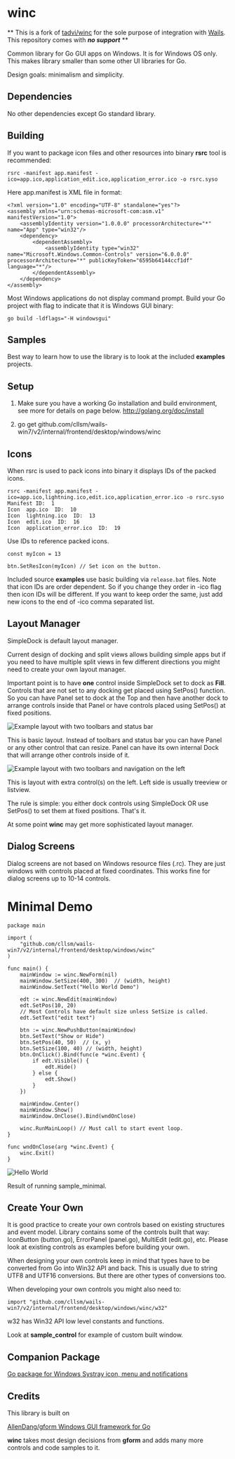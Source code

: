 # winc

** This is a fork of [tadvi/winc](https://github.com/tadvi/winc) for the sole purpose of integration
with [Wails](https://github.com/cllsm/wails-win7). This repository comes with ***no support*** **

Common library for Go GUI apps on Windows. It is for Windows OS only. This makes library smaller than some other UI
libraries for Go.

Design goals: minimalism and simplicity.

## Dependencies

No other dependencies except Go standard library.

## Building

If you want to package icon files and other resources into binary **rsrc** tool is recommended:

	rsrc -manifest app.manifest -ico=app.ico,application_edit.ico,application_error.ico -o rsrc.syso

Here app.manifest is XML file in format:

```
<?xml version="1.0" encoding="UTF-8" standalone="yes"?>
<assembly xmlns="urn:schemas-microsoft-com:asm.v1" manifestVersion="1.0">
    <assemblyIdentity version="1.0.0.0" processorArchitecture="*" name="App" type="win32"/>
    <dependency>
        <dependentAssembly>
            <assemblyIdentity type="win32" name="Microsoft.Windows.Common-Controls" version="6.0.0.0" processorArchitecture="*" publicKeyToken="6595b64144ccf1df" language="*"/>
        </dependentAssembly>
    </dependency>
</assembly>
```

Most Windows applications do not display command prompt. Build your Go project with flag to indicate that it is Windows
GUI binary:

	go build -ldflags="-H windowsgui"

## Samples

Best way to learn how to use the library is to look at the included **examples** projects.

## Setup

1. Make sure you have a working Go installation and build environment, see more for details on page below.
   http://golang.org/doc/install

2. go get github.com/cllsm/wails-win7/v2/internal/frontend/desktop/windows/winc

## Icons

When rsrc is used to pack icons into binary it displays IDs of the packed icons.

```
rsrc -manifest app.manifest -ico=app.ico,lightning.ico,edit.ico,application_error.ico -o rsrc.syso
Manifest ID:  1
Icon  app.ico  ID:  10
Icon  lightning.ico  ID:  13
Icon  edit.ico  ID:  16
Icon  application_error.ico  ID:  19
```

Use IDs to reference packed icons.

```
const myIcon = 13

btn.SetResIcon(myIcon) // Set icon on the button.
```

Included source **examples** use basic building via `release.bat` files. Note that icon IDs are order dependent. So if
you change they order in -ico flag then icon IDs will be different. If you want to keep order the same, just add new
icons to the end of -ico comma separated list.

## Layout Manager

SimpleDock is default layout manager.

Current design of docking and split views allows building simple apps but if you need to have multiple split views in
few different directions you might need to create your own layout manager.

Important point is to have **one** control inside SimpleDock set to dock as **Fill**. Controls that are not set to any
docking get placed using SetPos() function. So you can have Panel set to dock at the Top and then have another dock to
arrange controls inside that Panel or have controls placed using SetPos() at fixed positions.

![Example layout with two toolbars and status bar](dock_topbottom.png)

This is basic layout. Instead of toolbars and status bar you can have Panel or any other control that can resize. Panel
can have its own internal Dock that will arrange other controls inside of it.

![Example layout with two toolbars and navigation on the left](dock_topleft.png)

This is layout with extra control(s) on the left. Left side is usually treeview or listview.

The rule is simple: you either dock controls using SimpleDock OR use SetPos() to set them at fixed positions. That's it.

At some point **winc** may get more sophisticated layout manager.

## Dialog Screens

Dialog screens are not based on Windows resource files (.rc). They are just windows with controls placed at fixed
coordinates. This works fine for dialog screens up to 10-14 controls.

# Minimal Demo

```
package main

import (
	"github.com/cllsm/wails-win7/v2/internal/frontend/desktop/windows/winc"
)

func main() {
	mainWindow := winc.NewForm(nil)
	mainWindow.SetSize(400, 300)  // (width, height)
	mainWindow.SetText("Hello World Demo")

	edt := winc.NewEdit(mainWindow)
	edt.SetPos(10, 20)
	// Most Controls have default size unless SetSize is called.
	edt.SetText("edit text")

	btn := winc.NewPushButton(mainWindow)
	btn.SetText("Show or Hide")
	btn.SetPos(40, 50)	// (x, y)
	btn.SetSize(100, 40) // (width, height)
	btn.OnClick().Bind(func(e *winc.Event) {
		if edt.Visible() {
			edt.Hide()
		} else {
			edt.Show()
		}
	})

	mainWindow.Center()
	mainWindow.Show()
	mainWindow.OnClose().Bind(wndOnClose)

	winc.RunMainLoop() // Must call to start event loop.
}

func wndOnClose(arg *winc.Event) {
	winc.Exit()
}
```

![Hello World](examples/hello.png)

Result of running sample_minimal.

## Create Your Own

It is good practice to create your own controls based on existing structures and event model. Library contains some of
the controls built that way: IconButton (button.go), ErrorPanel (panel.go), MultiEdit (edit.go), etc. Please look at
existing controls as examples before building your own.

When designing your own controls keep in mind that types have to be converted from Go into Win32 API and back. This is
usually due to string UTF8 and UTF16 conversions. But there are other types of conversions too.

When developing your own controls you might also need to:

	import "github.com/cllsm/wails-win7/v2/internal/frontend/desktop/windows/winc/w32"

w32 has Win32 API low level constants and functions.

Look at **sample_control** for example of custom built window.

## Companion Package

[Go package for Windows Systray icon, menu and notifications](https://github.com/tadvi/systray)

## Credits

This library is built on

[AllenDang/gform Windows GUI framework for Go](https://github.com/AllenDang/gform)

**winc** takes most design decisions from **gform** and adds many more controls and code samples to it.


